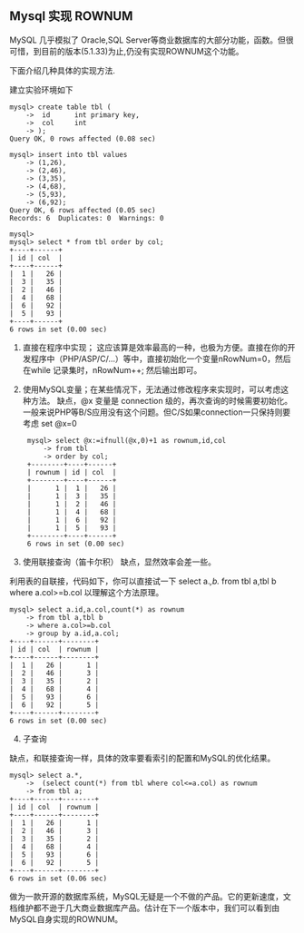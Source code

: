 ## Mysql 实现 ROWNUM ##

MySQL 几乎模拟了 Oracle,SQL Server等商业数据库的大部分功能，函数。但很可惜，到目前的版本(5.1.33)为止,仍没有实现ROWNUM这个功能。

下面介绍几种具体的实现方法.

建立实验环境如下

	mysql> create table tbl (
	    ->  id      int primary key,
	    ->  col     int
	    -> );
	Query OK, 0 rows affected (0.08 sec)

	mysql> insert into tbl values
	    -> (1,26),
	    -> (2,46),
	    -> (3,35),
	    -> (4,68),
	    -> (5,93),
	    -> (6,92);
	Query OK, 6 rows affected (0.05 sec)
	Records: 6  Duplicates: 0  Warnings: 0

	mysql>
	mysql> select * from tbl order by col;
	+----+------+
	| id | col  |
	+----+------+
	|  1 |   26 |
	|  3 |   35 |
	|  2 |   46 |
	|  4 |   68 |
	|  6 |   92 |
	|  5 |   93 |
	+----+------+
	6 rows in set (0.00 sec)


1. 直接在程序中实现；
这应该算是效率最高的一种，也极为方便。直接在你的开发程序中（PHP/ASP/C/...）等中，直接初始化一个变量nRowNum=0，然后在while 记录集时，nRowNum++; 然后输出即可。

 

2. 使用MySQL变量；在某些情况下，无法通过修改程序来实现时，可以考虑这种方法。
缺点，@x 变量是 connection 级的，再次查询的时候需要初始化。一般来说PHP等B/S应用没有这个问题。但C/S如果connection一只保持则要考虑 set @x=0

		mysql> select @x:=ifnull(@x,0)+1 as rownum,id,col
		    -> from tbl
		    -> order by col;
		+--------+----+------+
		| rownum | id | col  |
		+--------+----+------+
		|      1 |  1 |   26 |
		|      1 |  3 |   35 |
		|      1 |  2 |   46 |
		|      1 |  4 |   68 |
		|      1 |  6 |   92 |
		|      1 |  5 |   93 |
		+--------+----+------+
		6 rows in set (0.00 sec)

 

3. 使用联接查询（笛卡尔积）
缺点，显然效率会差一些。

利用表的自联接，代码如下，你可以直接试一下 select a.*,b.* from tbl a,tbl b where a.col>=b.col 以理解这个方法原理。

	
	mysql> select a.id,a.col,count(*) as rownum
	    -> from tbl a,tbl b
	    -> where a.col>=b.col
	    -> group by a.id,a.col;
	+----+------+--------+
	| id | col  | rownum |
	+----+------+--------+
	|  1 |   26 |      1 |
	|  2 |   46 |      3 |
	|  3 |   35 |      2 |
	|  4 |   68 |      4 |
	|  5 |   93 |      6 |
	|  6 |   92 |      5 |
	+----+------+--------+
	6 rows in set (0.00 sec)

 

4. 子查询

缺点，和联接查询一样，具体的效率要看索引的配置和MySQL的优化结果。

 

	mysql> select a.*,
	    ->  (select count(*) from tbl where col<=a.col) as rownum
	    -> from tbl a;
	+----+------+--------+
	| id | col  | rownum |
	+----+------+--------+
	|  1 |   26 |      1 |
	|  2 |   46 |      3 |
	|  3 |   35 |      2 |
	|  4 |   68 |      4 |
	|  5 |   93 |      6 |
	|  6 |   92 |      5 |
	+----+------+--------+
	6 rows in set (0.06 sec)

 

做为一款开源的数据库系统，MySQL无疑是一个不做的产品。它的更新速度，文档维护都不逊于几大商业数据库产品。估计在下一个版本中，我们可以看到由MySQL自身实现的ROWNUM。
